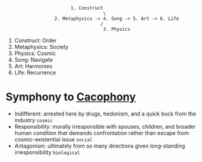                            1. Construct
                                        \
                      2. Metaphysics -> 4. Song -> 5. Art -> 6. Life
                                       /
                                        3. Physics

1. Construct: Order
2. Metaphysics: Society
3. Physics: Cosmic  
4. Song: Navigate
5. Art: Harmonies
6. Life: Recurrence

# Symphony to [Cacophony](https://en.wikipedia.org/wiki/Boogie_Nights)  
   - Indifferent: arrested here by drugs, hedonism, and a quick buck from the industry `cosmic`
   - Responsibility: morally irresponsible with spouses, children, and broader human condition that demands confrontation rather than escape from cosmic-existential issue `social`
   - Antagonism: ultimately from so many directions given long-standing irresponsibility `biological`
